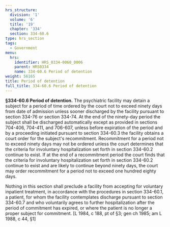 ```yaml
---
hrs_structure:
  division: '1'
  volume: '6'
  title: '19'
  chapter: '334'
  section: 334-60.6
type: hrs_section
tags:
  - Government
menu:
  hrs:
    identifier: HRS_0334-0060_0006
    parent: HRS0334
    name: 334-60.6 Period of detention
weight: 56165
title: Period of detention
full_title: 334-60.6 Period of detention
---
```

**§334-60.6 Period of detention.** The psychiatric facility may detain a subject for a period of time ordered by the court not to exceed ninety days from date of admission unless sooner discharged by the facility pursuant to section 334-76 or section 334-74\. At the end of the ninety-day period the subject shall be discharged automatically except as provided in sections 704-406, 704-411, and 706-607, unless before expiration of the period and by a proceeding initiated pursuant to section 334-60.3 the facility obtains a court order for the subject's recommitment. Recommitment for a period not to exceed ninety days may not be ordered unless the court determines that the criteria for involuntary hospitalization set forth in section 334-60.2 continue to exist. If at the end of a recommitment period the court finds that the criteria for involuntary hospitalization set forth in section 334-60.2 continue to exist and are likely to continue beyond ninety days, the court may order recommitment for a period not to exceed one hundred eighty days.

Nothing in this section shall preclude a facility from accepting for voluntary inpatient treatment, in accordance with the procedures in section 334-60.1, a patient, for whom the facility contemplates discharge pursuant to section 334-60.7 and who voluntarily agrees to further hospitalization after the period of commitment has expired, or where the patient is no longer a proper subject for commitment. [L 1984, c 188, pt of §3; gen ch 1985; am L 1988, c 44, §1]